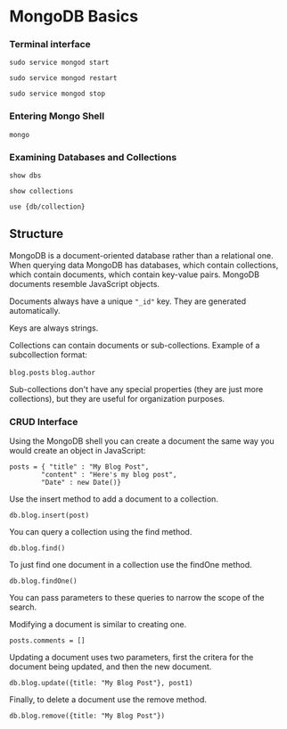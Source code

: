 # MongoDB Basics

### Terminal interface

`sudo service mongod start`

`sudo service mongod restart`

`sudo service mongod stop`

### Entering Mongo Shell

`mongo`

### Examining Databases and Collections

`show dbs`

`show collections`

`use {db/collection}`

## Structure

MongoDB is a document-oriented database rather than a relational one. When querying data MongoDB has databases, which contain collections, which contain documents, which contain key-value pairs. MongoDB documents resemble JavaScript objects.

Documents always have a unique `"_id"` key. They are generated automatically.

Keys are always strings.

Collections can contain documents or sub-collections. Example of a subcollection format:

`blog.posts`
`blog.author`

Sub-collections don't have any special properties (they are just more collections), but they are useful for organization purposes.

### CRUD Interface

Using the MongoDB shell you can create a document the same way you would create an object in JavaScript:

```
posts = { "title" : "My Blog Post",
        "content" : "Here's my blog post",
        "Date" : new Date()}

```

Use the insert method to add a document to a collection.

`db.blog.insert(post)`

You can query a collection using the find method.

`db.blog.find()`

To just find one document in a collection use the findOne method.

`db.blog.findOne()`

You can pass parameters to these queries to narrow the scope of the search.

Modifying a document is similar to creating one.

`posts.comments = []`

Updating a document uses two parameters, first the critera for the document being updated, and then the new document.

`db.blog.update({title: "My Blog Post"}, post1)`

Finally, to delete a document use the remove method.

`db.blog.remove({title: "My Blog Post"})`
